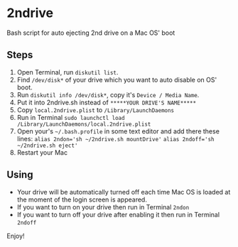 # 2ndrive
Bash script for auto ejecting 2nd drive on a Mac OS' boot

## Steps
1. Open Terminal, run `diskutil list`. 
2. Find `/dev/disk*` of your drive which you want to auto disable on OS' boot.
3. Run `diskutil info /dev/disk*`, copy it's `Device / Media Name`.
4. Put it into 2ndrive.sh instead of `*****YOUR DRIVE'S NAME*****`
5. Copy `local.2ndrive.plist` to `/Library/LaunchDaemons`
6. Run in Terminal `sudo launchctl load /Library/LaunchDaemons/local.2ndrive.plist`
7. Open your's `~/.bash.profile` in some text editor and add there these lines:
    `alias 2ndon='sh ~/2ndrive.sh mountDrive'`
    `alias 2ndoff='sh ~/2ndrive.sh eject'`
8. Restart your Mac

## Using
- Your drive will be automatically turned off each time Mac OS is loaded at the moment of the login screen is appeared.
- If you want to turn on your drive then run in Terminal `2ndon`
- If you want to turn off your drive after enabling it then run in Terminal `2ndoff`

Enjoy!
